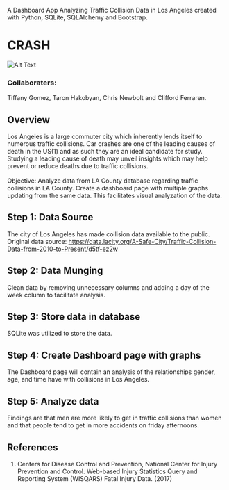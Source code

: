 A Dashboard App Analyzing Traffic Collision Data in Los Angeles created with Python, SQLite, SQLAlchemy and Bootstrap.
# CRASH
![Alt Text](https://cdn.dribbble.com/users/176572/screenshots/1261789/dribbble_14.gif)
### Collaboraters:
<p> Tiffany Gomez, Taron Hakobyan, Chris Newbolt and Clifford Ferraren.
   
## Overview
Los Angeles is a large commuter city which inherently lends itself to numerous traffic collisions. 
Car crashes are one of the leading causes of death in the US(1) and as such they are an ideal candidate for study. Studying a leading cause of death may unveil insights which may help prevent or reduce deaths due to traffic collisions.
<br> </br>
Objective: Analyze data from LA County database regarding traffic collisions in LA County. Create a dashboard page with multiple graphs updating from the same data. This facilitates visual analyzation of the data.


## Step 1: Data Source
 
The city of Los Angeles has made collision data available to the public.
<br>
Original data source: https://data.lacity.org/A-Safe-City/Traffic-Collision-Data-from-2010-to-Present/d5tf-ez2w
<br>
## Step 2: Data Munging
Clean data by removing unnecessary columns and adding a day of the week column to facilitate analysis.
    
## Step 3: Store data in database
SQLite was utilized to store the data.

## Step 4: Create Dashboard page with graphs
The Dashboard page will contain an analysis of the relationships gender, age, and time have with collisions in Los Angeles.
## Step 5: Analyze data
Findings are that men are more likely to get in traffic collisions than women and that people tend to get in more accidents on friday afternoons.
            
## References
1) Centers for Disease Control and Prevention, National Center for Injury Prevention and Control. Web-based Injury Statistics Query and Reporting System (WISQARS) Fatal Injury Data. (2017)



